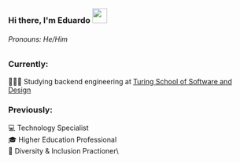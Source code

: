 ### Hi there, I'm Eduardo <img src="https://raw.githubusercontent.com/MartinHeinz/MartinHeinz/master/wave.gif" width="30px">

###### Pronouns: He/Him

### Currently:
👨🏻‍💻 Studying backend engineering at [Turing School of Software and Design](https://turing.io/)

### Previously:
💻 Technology Specialist\
🎓 Higher Education Professional\
🌈 Diversity & Inclusion Practioner\


<!--

**helloeduardo/helloeduardo** is a ✨ _special_ ✨ repository because its `README.md` (this file) appears on your GitHub profile.

Here are some ideas to get you started:
👋
- 🔭 I’m currently working on ...
- 🌱 I’m currently learning ...
- 👯 I’m looking to collaborate on ...
- 🤔 I’m looking for help with ...
- 💬 Ask me about ...
- 📫 How to reach me: ...
- 😄 Pronouns: ...
- ⚡ Fun fact: ...
![octocat](https://user-images.githubusercontent.com/56360157/88322869-930b0380-ccde-11ea-9854-0f06b8b8cea9.png)
<img src="https://user-images.githubusercontent.com/56360157/88322869-930b0380-ccde-11ea-9854-0f06b8b8cea9.png" width=200 align=left>


-->
